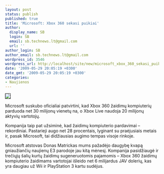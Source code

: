 ```yaml
---
layout: post
status: publish
published: true
title: 'Microsoft: Xbox 360 sekasi puikiai'
author:
  display_name: SB
  login: SB
  email: sb.technews.lt@gmail.com
  url: ''
author_login: SB
author_email: sb.technews.lt@gmail.com
wordpress_id: 3546
wordpress_url: http://localhost/site/new/microsoft_xbox_360_sekasi_puikiai/
date: '2009-05-29 20:05:19 +0300'
date_gmt: '2009-05-29 20:05:19 +0300'
categories:
- Naujienos
---
```

<div class="imgright"><img src="http://tbn1.google.com/images?q=tbn:KCPpOjcQaxScHM:http://blog.pricegrabber.co.uk/buttonsmasher/files/2008/09/xbox360full_500x526.jpg" border="1" /></div>
<p>Microsoft suskubo oficialiai patvirtini, kad Xbox 360 žaidimų kompiuterių parduoda net 30 milijonų vienetų na, o Xbox Live naudoja 20 milijonų aktyvių vartotojų.</p>
<p>Kompanija taip pat užsiminė, kad žaidimų kompiuterio pardavimai – rekordiniai. Pastarieji augo net 28 procentais, lyginant su praėjusiais metais ir, pasak Microsoft, tai didžiausias augimo tempas visoje rinkoje.</p>
<p>Microsoft atstovas Donas Matrickas mums pažadėjo daugybę kvapą gniaužiančių naujienų E3 parodoje jau kitą mėnesį. Kompanija pasidžiaugė ir trečiųjų šalių kurtų žaidimų sugeneruotomis pajamomis – Xbox 360 žaidimų kompiuterio žaidimams vartotojai išleido net 6 milijardus JAV dolerių, kas yra daugiau už Wii ir PlayStation 3 kartu sudėjus.<br /></p>
